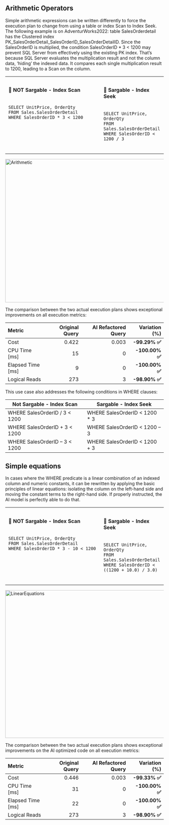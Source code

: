 ## Arithmetic Operators
Simple arithmetic expressions can be written differently to force the execution plan to change from using a table or index Scan to Index Seek. The following example is on AdventurWorks2022: table SalesOrderdetail has the Clustered index PK_SalesOrderDetail_SalesOrderID_SalesOrderDetailID. Since the SalesOrderID is multiplied, the condition SalesOrderID * 3 < 1200 may prevent SQL Server from effectively using the existing PK index. That’s because SQL Server evaluates the multiplication result and not the column data, ‘hiding’ the indexed data. It compares each single multiplication result to 1200, leading to a Scan on the column.

<table style="width: 100%;">
  <tr>
    <td style="width: 60%; vertical-align: top; padding: 10px;">
      <h4>🔹 NOT Sargable - Index Scan</h4>
      <pre><code>
SELECT UnitPrice, OrderQty 
FROM Sales.SalesOrderDetail
WHERE SalesOrderID * 3 < 1200
      </code></pre>
    </td>
    <td style="width: 40%; vertical-align: top; padding: 10px;">
      <h4>🔹 Sargable - Index Seek</h4>
      <pre><code>
SELECT UnitPrice, OrderQty 
FROM Sales.SalesOrderDetail
WHERE SalesOrderID < 1200 / 3
      </code></pre>
    </td>
  </tr>
</table>

<div style="text-align: left;">
<img width="2553" height="455" alt="Arithmetic" src="https://github.com/user-attachments/assets/4bdaf2a6-bbed-439a-b146-45c43708f4e2" />
</div>

The comparison between the two actual execution plans shows exceptional improvements on all execution metrics:
<small>

| Metric            | Original Query | AI Refactored Query | Variation (%) |
|:------------------|---------------:|--------------------:|--------------:|
| Cost              | 0.422          | 0.003               | **-99.29% ✅**  |
| CPU Time [ms]     | 15             | 0                   | **-100.00% ✅** |
| Elapsed Time [ms] | 9              | 0                   | **-100.00% ✅** |
| Logical Reads     | 273            | 3                   | **-98.90% ✅**  |

</small>

This use case also addresses the following conditions in WHERE clauses:

| Not Sargable - Index Scan    | Sargable - Index Seek                      |
|-------------|-------------------------------------|
| WHERE SalesOrderID / 3 < 1200       | WHERE SalesOrderID < 1200 * 3      |
| WHERE SalesOrderID + 3 < 1200      | WHERE SalesOrderID < 1200 – 3          |
| WHERE SalesOrderID – 3 < 1200     | WHERE SalesOrderID < 1200 + 3       |


## Simple equations
In cases where the WHERE predicate is a linear combination of an indexed column and numeric constants, it can be rewritten by applying the basic principles of linear equations: isolating the column on the left-hand side and moving the constant terms to the right-hand side. If properly instructed, the AI model is perfectly able to do that.

<table style="width: 100%;">
  <tr>
    <td style="width: 60%; vertical-align: top; padding: 10px;">
      <h4>🔹 NOT Sargable - Index Scan</h4>
      <pre><code>
SELECT UnitPrice, OrderQty 
FROM Sales.SalesOrderDetail
WHERE SalesOrderID * 3 - 10 < 1200
      </code></pre>
    </td>
    <td style="width: 40%; vertical-align: top; padding: 10px;">
      <h4>🔹 Sargable - Index Seek</h4>
      <pre><code>
SELECT UnitPrice, OrderQty
FROM Sales.SalesOrderDetail
WHERE SalesOrderID < ((1200 + 10.0) / 3.0)
      </code></pre>
    </td>
  </tr>
</table>

<img width="1851" height="469" alt="LinearEquations" src="https://github.com/user-attachments/assets/30f99eaa-0ca5-4c7c-a8b4-8f52086761e8" />

The comparison between the two actual execution plans shows exceptional improvements on the AI optimized code on all execution metrics:
<small>

| Metric            | Original Query | AI Refactored Query | Variation (%) |
|:------------------|---------------:|--------------------:|--------------:|
| Cost              | 0.446          | 0.003               | **-99.33% ✅**  |
| CPU Time [ms]     | 31             | 0                   | **-100.00% ✅** |
| Elapsed Time [ms] | 22             | 0                   | **-100.00% ✅** |
| Logical Reads     | 273            | 3                   | **-98.90% ✅**  |

</small>



